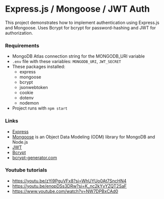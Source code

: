 # Express.js / Mongoose / JWT Auth

This project demonstrates how to implement authentication using Express.js and Mongoose. Uses Bcrypt for bcrypt for password-hashing and JWT for authorization.

### Requirements

- MongoDB Atlas connection string for the MONGODB_URI variable
- `.env` file with these variables: `MONGODB_URI`, `JWT_SECRET`
- These packages installed:
  - express
  - mongoose
  - bcrypt
  - jsonwebtoken
  - cookie
  - dotenv
  - nodemon
- Project runs with `npm start`

### Links

- [Express](http://expressjs.com)
- [Mongoose](https://mongoosejs.com) is an Object Data Modeling (ODM) library for MongoDB and Node.js
- [JWT](https://jwt.io/)
- [Bcrypt](https://www.npmjs.com/package/bcrypt)
- [bcrypt-generator.com](https://bcrypt-generator.com)

### Youtube tutorials

- https://youtu.be/zYi9PguVFx8?si=WhUYUo0At7SncHN4
- https://youtu.be/enopDSs3DRw?si=K_nc2kYvYZQT2SaF
- https://www.youtube.com/watch?v=NW7DPBxCAd0
